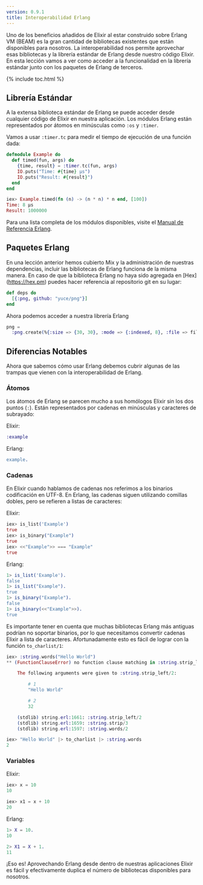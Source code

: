 ```yaml
---
version: 0.9.1
title: Interoperabilidad Erlang
---
```


Uno de los beneficios añadidos de Elixir al estar construido sobre Erlang VM (BEAM) es la gran cantidad de bibliotecas existentes que están disponibles para nosotros. La interoperabilidad nos permite aprovechar esas bibliotecas y la librería estándar de Erlang desde nuestro código Elixir. En esta lección vamos a ver como acceder a la funcionalidad en la librería estándar junto con los paquetes de Erlang de terceros.

{% include toc.html %}

## Librería Estándar

A la extensa biblioteca estándar de Erlang se puede acceder desde cualquier código de Elixir en nuestra aplicación. Los módulos Erlang están representados por átomos en minúsculas como `:os` y `:timer`.

Vamos a usar `:timer.tc` para medir el tiempo de ejecución de una función dada:

```elixir
defmodule Example do
  def timed(fun, args) do
    {time, result} = :timer.tc(fun, args)
    IO.puts("Time: #{time} μs")
    IO.puts("Result: #{result}")
  end
end

iex> Example.timed(fn (n) -> (n * n) * n end, [100])
Time: 8 μs
Result: 1000000
```

Para una lista completa de los módulos disponibles, visite el [Manual de Referencia Erlang](http://erlang.org/doc/apps/stdlib/).

## Paquetes Erlang

En una lección anterior hemos cubierto Mix y la administración de nuestras dependencias, incluir las bibliotecas de Erlang funciona de la misma manera. En caso de que la biblioteca Erlang no haya sido agregada en [Hex] (https://hex.pm) puedes hacer referencia al repositorio git en su lugar:

```elixir
def deps do
  [{:png, github: "yuce/png"}]
end
```

Ahora podemos acceder a nuestra librería Erlang

```elixir
png =
  :png.create(%{:size => {30, 30}, :mode => {:indexed, 8}, :file => file, :palette => palette})
```

## Diferencias Notables

Ahora que sabemos cómo usar Erlang debemos cubrir algunas de las trampas que vienen con la interoperabilidad de Erlang.

### Átomos

Los átomos de Erlang se parecen mucho a sus homólogos Elixir sin los dos puntos (`:`). Están representados por cadenas en minúsculas y caracteres de subrayado:

Elixir:

```elixir
:example
```

Erlang:

```erlang
example.
```

### Cadenas

En Elixir cuando hablamos de cadenas nos referimos a los binarios codificación en UTF-8. En Erlang, las cadenas siguen utilizando comillas dobles, pero se refieren a listas de caracteres:

Elixir:

```elixir
iex> is_list('Example')
true
iex> is_binary("Example")
true
iex> <<"Example">> === "Example"
true
```

Erlang:

```erlang
1> is_list('Example').
false
1> is_list("Example").
true
1> is_binary("Example").
false
1> is_binary(<<"Example">>).
true
```

Es importante tener en cuenta que muchas bibliotecas Erlang más antiguas podrían no soportar binarios, por lo que necesitamos convertir cadenas Elixir a lista de caracteres. Afortunadamente esto es fácil de lograr con la función `to_charlist/1`:

```elixir
iex> :string.words("Hello World")
** (FunctionClauseError) no function clause matching in :string.strip_left/2

    The following arguments were given to :string.strip_left/2:

        # 1
        "Hello World"

        # 2
        32

    (stdlib) string.erl:1661: :string.strip_left/2
    (stdlib) string.erl:1659: :string.strip/3
    (stdlib) string.erl:1597: :string.words/2

iex> "Hello World" |> to_charlist |> :string.words
2
```

### Variables

Elixir:

```elixir
iex> x = 10
10

iex> x1 = x + 10
20
```

Erlang:

```erlang
1> X = 10.
10

2> X1 = X + 1.
11
```

¡Eso es! Aprovechando Erlang desde dentro de nuestras aplicaciones Elixir es fácil y efectivamente duplica el número de bibliotecas disponibles para nosotros.
